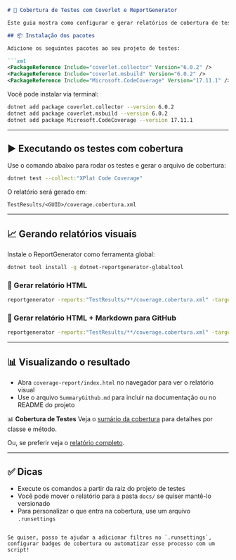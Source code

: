 ```markdown
# 🧪 Cobertura de Testes com Coverlet e ReportGenerator

Este guia mostra como configurar e gerar relatórios de cobertura de testes em projetos .NET usando Coverlet e ReportGenerator.

## 📦 Instalação dos pacotes

Adicione os seguintes pacotes ao seu projeto de testes:

```xml
<PackageReference Include="coverlet.collector" Version="6.0.2" />
<PackageReference Include="coverlet.msbuild" Version="6.0.2" />
<PackageReference Include="Microsoft.CodeCoverage" Version="17.11.1" />
```

Você pode instalar via terminal:

```bash
dotnet add package coverlet.collector --version 6.0.2
dotnet add package coverlet.msbuild --version 6.0.2
dotnet add package Microsoft.CodeCoverage --version 17.11.1
```

---

## ▶️ Executando os testes com cobertura

Use o comando abaixo para rodar os testes e gerar o arquivo de cobertura:

```bash
dotnet test --collect:"XPlat Code Coverage"
```

O relatório será gerado em:

```
TestResults/<GUID>/coverage.cobertura.xml
```

---

## 📈 Gerando relatórios visuais

Instale o ReportGenerator como ferramenta global:

```bash
dotnet tool install -g dotnet-reportgenerator-globaltool
```

### 🔹 Gerar relatório HTML

```bash
reportgenerator -reports:"TestResults/**/coverage.cobertura.xml" -targetdir:"coverage-report" -reporttypes:Html
```

### 🔹 Gerar relatório HTML + Markdown para GitHub

```bash
reportgenerator -reports:"TestResults/**/coverage.cobertura.xml" -targetdir:"coverage-report" -reporttypes:"Html;MarkdownSummaryGithub"
```

---

## 📊 Visualizando o resultado

- Abra `coverage-report/index.html` no navegador para ver o relatório visual
- Use o arquivo `SummaryGithub.md` para incluir na documentação ou no README do projeto


📊 **Cobertura de Testes**
Veja o [sumário da cobertura](coverage-report/SummaryGithub.md) para detalhes por classe e método.

Ou, se preferir veja o [relatório completo](coverage-report/index.html).


---

## ✅ Dicas

- Execute os comandos a partir da raiz do projeto de testes
- Você pode mover o relatório para a pasta `docs/` se quiser mantê-lo versionado
- Para personalizar o que entra na cobertura, use um arquivo `.runsettings`


```

Se quiser, posso te ajudar a adicionar filtros no `.runsettings`, configurar badges de cobertura ou automatizar esse processo com um script!
